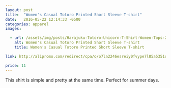 ```yaml
---
layout: post
title:  "Women's Casual Totoro Printed Short Sleeve T-shirt"
date:   2016-05-22 12:14:33 -0500
categories: apparel
images:

  - url: /assets/img/posts/Harajuku-Totoro-Unicorn-T-Shirt-Women-Tops-2016-Korean-Fashion-Short-Sleeve-T-shirt-Women-Graphic.jpg
    alt: Women's Casual Totoro Printed Short Sleeve T-shirt
    title: Women's Casual Totoro Printed Short Sleeve T-shirt

link: http://alipromo.com/redirect/cpa/o/o7la2246esreiy0fvype7l85a5351uv6/

price: 11
---
```



This shirt is simple and pretty at the same time. Perfect for summer days.